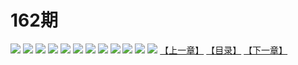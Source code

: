 # 162期
![](https://mao.mhtupian.com/uploads/img/7563/74829/001.jpg)
![](https://mao.mhtupian.com/uploads/img/7563/74829/002.jpg)
![](https://mao.mhtupian.com/uploads/img/7563/74829/003.jpg)
![](https://mao.mhtupian.com/uploads/img/7563/74829/004.jpg)
![](https://mao.mhtupian.com/uploads/img/7563/74829/005.jpg)
![](https://mao.mhtupian.com/uploads/img/7563/74829/006.jpg)
![](https://mao.mhtupian.com/uploads/img/7563/74829/007.jpg)
![](https://mao.mhtupian.com/uploads/img/7563/74829/008.jpg)
![](https://mao.mhtupian.com/uploads/img/7563/74829/009.jpg)
![](https://mao.mhtupian.com/uploads/img/7563/74829/010.jpg)
![](https://mao.mhtupian.com/uploads/img/7563/74829/011.jpg)
![](https://mao.mhtupian.com/uploads/img/7563/74829/012.jpg)
[【上一章】](./120.md)
[【目录】](./READMD.md)
[【下一章】](./122.md)
